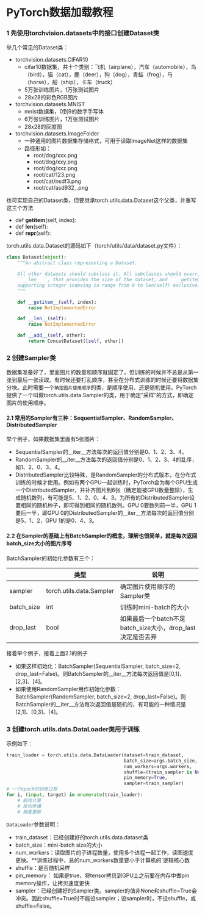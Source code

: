 # PyTorch数据加载教程 

### 1 先使用torchvision.datasets中的接口创建Dataset类

举几个常见的Dataset类：

- torchvision.datasets.CIFAR10
  - cifar10数据集，共十个类别：飞机（airplane），汽车（automobile），鸟（bird），猫（cat），鹿（deer），狗（dog），青蛙（frog），马（horse），船（ship），卡车（truck）
  - 5万张训练图片，1万张测试图片
  - 28x28的彩色RGB图片
- torchvision.datasets.MNIST
  - mnist数据集，0到9的数字手写体
  - 6万张训练图片，1万张测试图片
  - 28x28的灰度图
- torchvision.datasets.ImageFolder
  - 一种通用的图片数据集存储格式，可用于读取ImageNet这样的数据集
  - 路径形如：
    - root/dog/xxx.png
    - root/dog/xxy.png
    - root/dog/xxz.png
    - root/cat/123.png
    - root/cat/nsdf3.png
    - root/cat/asd932_.png

也可实现自己的Dataset类，但要继承torch.utils.data.Dataset这个父类，并重写这三个方法

- def __getitem__(self, index):
- def __len__(self):
- def __repr__(self): 

torch.utils.data.Dataset的源码如下（torch/utils/data/dataset.py文件）：

```Python
class Dataset(object):
    """An abstract class representing a Dataset.

    All other datasets should subclass it. All subclasses should override
    ``__len__``, that provides the size of the dataset, and ``__getitem__``,
    supporting integer indexing in range from 0 to len(self) exclusive.
    """

    def __getitem__(self, index):
        raise NotImplementedError

    def __len__(self):
        raise NotImplementedError

    def __add__(self, other):
        return ConcatDataset([self, other])
```

### 2 创建Sampler类

数据集准备好了，里面图片的数量和顺序就固定了。但训练的时候并不总是从第一张到最后一张读取。有时候还要打乱顺序，甚至在分布式训练的时候还要将数据集分块。此时需要一个`确定图片使用顺序`的类，是顺序使用、还是随机使用。PyTorch提供了一个叫做torch.utils.data.Sampler的类，用于确定”采样”的方式，即确定图片的使用顺序。

#### 2.1 常用的Sampler有三种：SequentialSampler、RandomSampler、DistributedSampler

举个例子，如果数据集里面有5张图片：

- SequentialSampler的__iter__方法每次的返回值分别是0、1、2、3、4。
- RandomSampler的__iter__方法每次的返回值分别是0、1、2、3、4的乱序，如1、2、0、3、4。
- DistributedSampler比较特殊，是RandomSampler的分布式版本，在分布式训练的时候才使用。例如有两个GPU一起训练时，PyTorch会为每个GPU生成一个DistributedSampler，并补齐图片到6张（确定能被GPU数量整除），生成随机数列，有可能是5、1、2、0、4、3。为所有的DistributedSampler设置相同的随机种子，即可得到相同的随机数列。GPU 0要数列前一半，GPU 1要后一半，即GPU 0的DistributedSampler的__iter__方法每次的返回值分别是5、1、2，GPU 1的是0、4、3。

#### 2.2 在Sampler的基础上有BatchSampler的概念，理解也很简单，就是每次返回batch_size大小的图片序号

BatchSampler的初始化参数有三个：

|            | 类型                     | 说明                                                       |
| ---------- | ------------------------ | ---------------------------------------------------------- |
| sampler    | torch.utils.data.Sampler | 确定图片使用顺序的Sampler类                                |
| batch_size | int                      | 训练时mini-batch的大小                                     |
| drop_last  | bool                     | 如果最后一个batch不足batch_size大小，drop_last决定是否丢弃 |

接着举个例子，接着上面2.1的例子

- 如果这样初始化：BatchSampler(SequentialSampler, batch_size=2, drop_last=False)。则BatchSampler的__iter__方法每次返回值是[0,1]、[2,3]、[4]。
- 如果使用RandomSampler用作初始化参数：BatchSampler(RandomSampler, batch_size=2, drop_last=False)。则BatchSampler的__iter__方法每次返回值是随机的，有可能的一种情况是[2,1]、[0,3]、[4]。

### 3 创建torch.utils.data.DataLoader类用于训练

示例如下：

```python
train_loader = torch.utils.data.DataLoader(dataset=train_dataset, 
                                           batch_size=args.batch_size, 
                                           num_workers=args.workers, 
                                           shuffle=(train_sampler is None),
                                           pin_memory=True, 
                                           sampler=train_sampler)
# 一个epoch的训练过程
for i, (input, target) in enumerate(train_loader):
    # 前向计算
    # 反向传播
    # 梯度更新
```

`DataLoader`参数说明：

- train_dataset：已经创建好的torch.utils.data.dataset类
- batch_size：mini-batch size的大小
- num_workers：读取图片的子进程数量，使用多个进程一起工作，读图速度更快。**训练过程中，总的num_workers数量要小于计算机的`逻辑核心数
- shuffle：是否随机采样
- pin_memory： 如果是true，将tensor拷贝到GPU上之前要在内存中做pin memory操作，让拷贝速度更快
- sampler：已经创建好的Sampler类。sampler的值非None和shuffle=True会冲突。因此shuffle=True时不能设sampler；设sampler时，不设shuffle，或shuffle=False。
